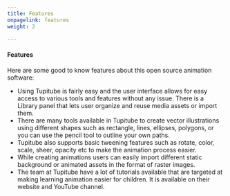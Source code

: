 ```yaml
---
title: Features
onpagelink: features
weight: 2

---
```


#### **Features**

Here are some good to know features about this open source animation software:

- Using Tupitube is fairly easy and the user interface allows for easy access to various tools and features without any issue. There is a Library panel that lets user organize and reuse media assets or import them.
- There are many tools available in Tupitube to create vector illustrations using different shapes such as rectangle, lines, ellipses, polygons, or you can use the pencil tool to outline your own paths.
- Tupitube also supports basic tweening features such as rotate, color, scale, sheer, opacity etc to make the animation process easier. 
- While creating animations users can easily import different static background or animated assets in the format of raster images. 
- The team at Tupitube have a lot of tutorials available that are targeted at making learning animation easier for children. It is available on their website and YouTube channel.
